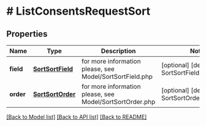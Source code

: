 # # ListConsentsRequestSort


## Properties 


Name | Type | Description | Notes
------------ | ------------- | ------------- | -------------
**field**| [**SortSortField**](SortSortField.md) |  for more information please, see Model/SortSortField.php  | [optional] [default to SortSortField.UNKNOWN]
**order**| [**SortSortOrder**](SortSortOrder.md) |  for more information please, see Model/SortSortOrder.php  | [optional] [default to SortSortOrder.DESC]


[[Back to Model list]](../../README.md#models) [[Back to API list]](../../README.md#endpoints) [[Back to README]](../../README.md)

